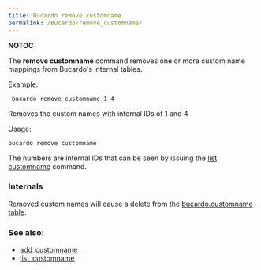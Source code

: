 ```yaml
---
title: Bucardo remove customname
permalink: /Bucardo/remove_customname/
---
```


__NOTOC__

The **remove customname** command removes one or more custom name mappings from Bucardo's internal tables.

Example:

` bucardo remove customname 1 4`

Removes the custom names with internal IDs of 1 and 4

Usage:

` bucardo remove customname `<numbers>

The numbers are internal IDs that can be seen by issuing the [list customname](/bucardo/list_customname "wikilink") command.

### Internals

Removed custom names will cause a delete from the [bucardo.customname table](/bucardo.customname_table "wikilink").

### See also:

-   [add_customname](/Bucardo/add_customname "wikilink")
-   [list_customname](/Bucardo/list_customname "wikilink")
